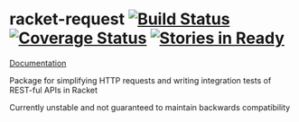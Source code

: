 # racket-request [![Build Status](https://travis-ci.org/jackfirth/racket-request.svg?branch=master)](https://travis-ci.org/jackfirth/racket-request) [![Coverage Status](https://coveralls.io/repos/jackfirth/racket-request/badge.svg?branch=master&service=github)](https://coveralls.io/github/jackfirth/racket-request?branch=master) [![Stories in Ready](https://badge.waffle.io/jackfirth/racket-request.png?label=ready&title=Ready)](https://waffle.io/jackfirth/racket-request)

[Documentation](http://pkg-build.racket-lang.org/doc/request/index.html)

Package for simplifying HTTP requests and writing integration tests of REST-ful APIs in Racket

Currently unstable and not guaranteed to maintain backwards compatibility
